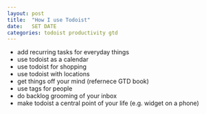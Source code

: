 ```yaml
---
layout: post
title:  "How I use Todoist"
date:   SET DATE
categories: todoist productivity gtd
---
```


- add recurring tasks for everyday things
- use todoist as a calendar
- use todoist for shopping
- use todoist with locations
- get things off your mind (refernece GTD book)
- use tags for people
- do backlog grooming of your inbox
- make todoist a central point of your life (e.g. widget on a phone)
